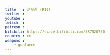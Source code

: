 ```yaml
---
title   : 活潑君 (RIO)
twitter :
youtube :
twitch  :
patreon :
bilibili: https://space.bilibili.com/387520750
country : cn
weapons :
    - gunlance
---
```

